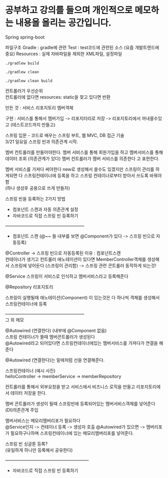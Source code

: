 # 공부하고 강의를 들으며 개인적으로 메모하는 내용을 올리는 공간입니다.

Spring spring-boot

파일구조
Gradle : gradle에 관련
Test : test코드에 관련된 소스 (요즘 개발트렌드에 중요)
Resources : 실제 자바파일을 제외한 XML파일, 설정파일


`./gradlew build`

`./gradlew clean`

`./gradlew clean build`  


컨트롤러가 우선순위  
컨트롤러에 없다면 resources: static을 찾고 있다면 반환


만든 것 : 서비스 리포지토리 멤버객체

구현 : 서비스를 통해서  멤버가입 -> 리포지터리로 저장 -> 리포지토리에서 꺼내올수있고 (테스트코드까지 만들고)

스프링 입문 - 코드로 배우는 스프링 부트, 웹 MVC, DB 접근 기술  
3/21 일요일 스프링 빈과 의존관계 시작.

멤버 컨트롤러를 만들어야한다.
멤버 서비스를 통해 회원가입을 하고 멤버서비스를 통해 데이터 조회 (의존관계가 있다)
멤버 컨트롤러가 멤버 서비스를 의존한다 고 표현한다.

멤버 서비스를 가져다 써야한다 new로 생성해서 쓸수도 있겠지만 스프링이 관리를 하게되면 다 스프링컨테이너에 등록을 하고 스프링 컨테이너로부터 받아서 쓰도록 바꿔야함   
(하나 생성후 공용으로 쓰게 만들자)

스프링 빈을 등록하는 2가지 방법
- 컴포넌트 스캔과 자동 의존관계 설정
- 자바코드로 직접 스프링 빈 등록하기
 
——————————————————  
- 컴포넌트 스캔 (@~~ 들 내부를 보면 @Component가 있다 -> 스프링 빈으로 자동등록) 

@Controller -> 스프링 빈으로 자동등록된 이유 : 컴포넌트스캔  
컨테이너가 생기고 컨트롤러 애노테이션이 있다면 MemberController객체를 생성해서 스프링에 넣어둔다 (스프링이 관리함) -> 스프링 관련 콘트롤러 동작하게 되는것!

@Service 
스프링이 서비스로 인식하고 멤버서비스라고 등록해준다

@Repository
리포지토리

스프링이 실행될때 애노테이션(Component) 이 있는것은 다 하나씩 객체를 생성해서 스프링컨테이너에 등록

——————————————————  
그 외 메모

@Autowired (연결한다) (내부에 @Component 없음)  
스프링 컨테이너가 뜰때 멤버콘트롤러가 생성된다  
@Autowired라고 되어있다면 스프링컨테이너에있는 멤버서비스를 가져다가 연결을 해준다  

@Autowired (연결한다)는 밑에처럼 선을 연결해준다.  

스프링컨테이너 (예시 사진)   
helloController -> memberService -> memberRepository  

컨트롤러를 통해서 외부요청을 받고 서비스에서 비즈니스 로직을 만들고 리포지토리에서 데이터 저장을 한다.  

멤버 콘트롤러가 생성이 될때 스프링빈에 등록되어있는 멤버서비스객체를 넣어준다 (DI)의존관계 주입  

멤버서비스는 메모리멤버리포가 필요하다  
@Service인지 -> 컨테이너 등록 -> 생성자 호출 @Autowired가 있으면 -> 멤버리포가 필요하구나하며 스프링컨테이너에 있는 메모리멤버리포를 넣어준다.

스프링 빈 싱글톤 등록?   
(유일하게 하나만 등록해서 공유한다)

———————————————————
- 자바코드로 직접 스프링 빈 등록하기
